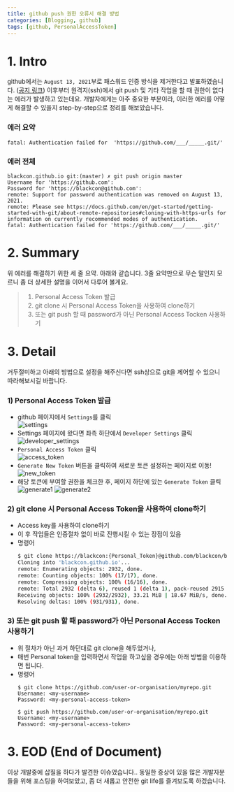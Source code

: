 ```yaml
---
title: github push 권한 오류시 해결 방법
categories: [Blogging, github]
tags: [github, PersonalAccessToken]
---
```


# 1\. Intro

github에서는 `August 13, 2021`부로 패스워드 인증 방식을 제거한다고 발표하였습니다. ([공지 링크](https://github.blog/2020-12-15-token-authentication-requirements-for-git-operations/)) 이후부터 원격지(ssh)에서 git push 및 기타 작업을 할 때 권한이 없다는 에러가 발생하고 있는데요. 개발자에게는 아주 중요한 부분이라, 이러한 에러를 어떻게 해결할 수 있을지 step-by-step으로 정리를 해보았습니다.

### 에러 요약
  ```shell
  fatal: Authentication failed for  'https://github.com/___/_____.git/'
  ```

### 에러 전체
  ```shell
  blackcon.github.io git:(master) ✗ git push origin master
  Username for 'https://github.com': 
  Password for 'https://blackcon@github.com':
  remote: Support for password authentication was removed on August 13, 2021.
  remote: Please see https://docs.github.com/en/get-started/getting-started-with-git/about-remote-repositories#cloning-with-https-urls for information on currently recommended modes of authentication.
  fatal: Authentication failed for 'https://github.com/___/_____.git/'
  ```

# 2\. Summary

위 에러를 해결하기 위한 세 줄 요약. 아래와 같습니다. 3줄 요약만으로 무슨 말인지 모르니 좀 더 상세한 설명을 이어서 다루어 볼게요.

> 1.  Personal Access Token 발급
> 2.  git clone 시 Personal Access Token을 사용하여 clone하기
> 3.  또는 git push 할 때 password가 아닌 Personal Access Tocken 사용하기

# 3\. Detail

거두절미하고 아래의 방법으로 설정을 해주신다면 ssh상으로 git을 제어할 수 있으니 따라해보시길 바랍니다.

### 1) Personal Access Token 발급
- github 페이지에서 `Settings`를 클릭  
    ![settings](/posts/github_developer_settings.png)
- Settings 페이지에 왔다면 좌측 하단에서 `Developer Settings` 클릭  
    ![developer_settings](/posts/github_developer_settings.png)
- `Personal Access Token` 클릭  
    ![access_token](/posts/github_personal_token.png)
- `Generate New Token` 버튼을 클릭하여 새로운 토큰 설정하는 페이지로 이동! 
    ![new_token](/posts/github_generate_new_token.png)
- 해당 토큰에 부여할 권한을 체크한 후, 페이지 하단에 있는 `Generate Token` 클릭  
    ![generate1](/posts/github_generate_new_token2.png)
    ![generate2](/posts/github_generate_new_token3.png)

### 2) git clone 시 Personal Access Token을 사용하여 clone하기
-   Access key를 사용하여 clone하기
-   이 후 작업들은 인증절차 없이 바로 진행시킬 수 있는 장점이 있음
-   명령어
    ```bash
    $ git clone https://blackcon:{Personal_Token}@github.com/blackcon/blackcon.github.io.git
    Cloning into 'blackcon.github.io'...
    remote: Enumerating objects: 2932, done.
    remote: Counting objects: 100% (17/17), done.
    remote: Compressing objects: 100% (16/16), done.
    remote: Total 2932 (delta 6), reused 1 (delta 1), pack-reused 2915
    Receiving objects: 100% (2932/2932), 33.21 MiB | 18.67 MiB/s, done.
    Resolving deltas: 100% (931/931), done.
    ```

### 3) 또는 git push 할 때 password가 아닌 Personal Access Tocken 사용하기

-   위 절차가 아닌 과거 하던대로 git clone을 해두었거나,
-   매번 Personal token을 입력하면서 작업을 하고싶을 경우에는 아래 방법을 이용하면 됩니다.
-   명령어
    ```shell
    $ git clone https://github.com/user-or-organisation/myrepo.git
    Username: <my-username>
    Password: <my-personal-access-token>

    $ git push https://github.com/user-or-organisation/myrepo.git
    Username: <my-username>
    Password: <my-personal-access-token>
    ```
    
# 3\. EOD (End of Document)

이상 개발중에 삽질을 하다가 발견한 이슈였습니다.. 동일한 증상이 있을 많은 개발자분들을 위해 포스팅을 하여보았고, 좀 더 새롭고 안전한 git life를 즐겨보도록 하겠습니다.
